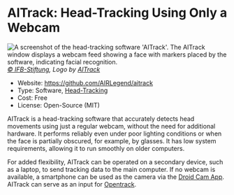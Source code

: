 # AITrack: Head-Tracking Using Only a Webcam

![](/aitrack.jpg "A screenshot of the head-tracking software 'AITrack'. The AITrack window displays a webcam feed showing a face with markers placed by the software, indicating facial recognition.")
_[© IFB-Stiftung](https://ifb-stiftung.de/), Logo by [AITrack](https://github.com/AIRLegend/aitrack/blob/master/Images/Logo.png)_

- Website: https://github.com/AIRLegend/aitrack
- Type: Software, [Head-Tracking](/02-basic-knowledge/02-eye-tracking-what-is-this#head-tracking)
- Cost: Free
- License: Open-Source (MIT)

AITrack is a head-tracking software that accurately detects head movements using just a regular webcam, without the need for additional hardware.
It performs reliably even under poor lighting conditions or when the face is partially obscured, for example, by glasses.
It has low system requirements, allowing it to run smoothly on older computers.

For added flexibility, AITrack can be operated on a secondary device, such as a laptop, to send tracking data to the main computer.
If no webcam is available, a smartphone can be used as the camera via the [Droid Cam App](https://play.google.com/store/apps/details?id=com.dev47apps.droidcam).
AITrack can serve as an input for [Opentrack](/04-software-and-hardware-in-detail/opentrack).
